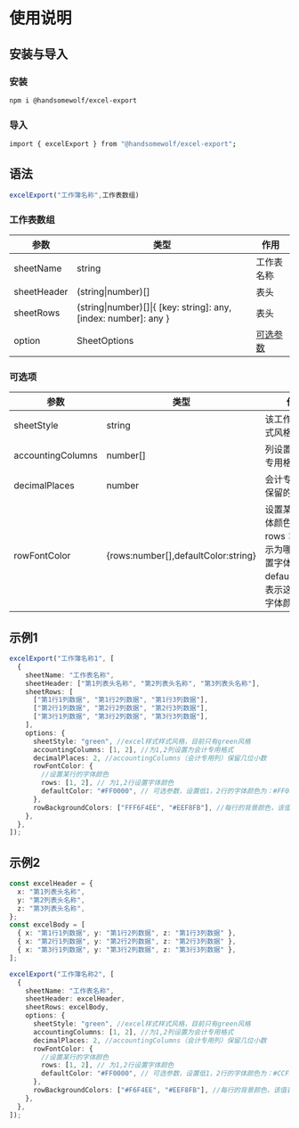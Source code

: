 # 使用说明

## 安装与导入

### 安装

```bash
npm i @handsomewolf/excel-export
```

### 导入

``` bash
import { excelExport } from "@handsomewolf/excel-export";
```

## 语法

```ts
excelExport("工作簿名称",工作表数组)
```

### 工作表数组

| 参数 | 类型 | 作用 |
| --- | --- | --- |
| sheetName | string | 工作表名称 |
| sheetHeader | (string\|number)[] | 表头 |
| sheetRows | (string\|number)[]\|{ [key: string]: any, [index: number]: any } | 表头 |
| option | SheetOptions | [可选参数](#可选项)  |

### 可选项

| 参数 | 类型 | 作用 | 默认值 |
| --- | --- | --- | --- |
| sheetStyle | string | 该工作表的样式风格 | 无 |
| accountingColumns | number[] | 列设置为会计专用格式 | 无 |
| decimalPlaces | number | 会计专用格式保留的小数位 | 无 |
| rowFontColor | {rows:number[],defaultColor:string} | 设置某行的字体颜色。rows：数组表示为哪几行设置字体颜色；defaultColor：表示这些行的字体颜色 | FF0000 红色 |

## 示例1

```ts
excelExport("工作簿名称1", [
  {
    sheetName: "工作表名称",
    sheetHeader: ["第1列表头名称", "第2列表头名称", "第3列表头名称"],
    sheetRows: [
      ["第1行1列数据", "第1行2列数据", "第1行3列数据"],
      ["第2行1列数据", "第2行2列数据", "第2行3列数据"],
      ["第3行1列数据", "第3行2列数据", "第3行3列数据"],
    ],
    options: {
      sheetStyle: "green", //excel样式样式风格，目前只有green风格
      accountingColumns: [1, 2], //为1,2列设置为会计专用格式
      decimalPlaces: 2, //accountingColumns（会计专用列）保留几位小数
      rowFontColor: {
        //设置某行的字体颜色
        rows: [1, 2], // 为1,2行设置字体颜色
        defaultColor: "#FF0000", // 可选参数，设置低1，2行的字体颜色为：#FF0000，默认值为FF0000（红色）
      },
      rowBackgroundColors: ["FFF6F4EE", "#EEF8FB"], //每行的背景颜色，该值表示第一行使用#F6F4EE，第二行使用#EEF8FB背景色
    },
  },
]);
```

## 示例2
```ts
const excelHeader = {
  x: "第1列表头名称",
  y: "第2列表头名称",
  z: "第3列表头名称",
};
const excelBody = [
  { x: "第1行1列数据", y: "第1行2列数据", z: "第1行3列数据" },
  { x: "第2行1列数据", y: "第2行2列数据", z: "第2行3列数据" },
  { x: "第3行1列数据", y: "第3行2列数据", z: "第3行3列数据" },
];

excelExport("工作簿名称2", [
  {
    sheetName: "工作表名称",
    sheetHeader: excelHeader,
    sheetRows: excelBody,
    options: {
      sheetStyle: "green", //excel样式样式风格，目前只有green风格
      accountingColumns: [1, 2], //为1,2列设置为会计专用格式
      decimalPlaces: 2, //accountingColumns（会计专用列）保留几位小数
      rowFontColor: {
        //设置某行的字体颜色
        rows: [1, 2], // 为1,2行设置字体颜色
        defaultColor: "#FF0000", // 可选参数，设置低1，2行的字体颜色为：#CCFF00，默认值为FF0000（红色）
      },
      rowBackgroundColors: ["#F6F4EE", "#EEF8FB"], //每行的背景颜色，该值表示第一行使用#F6F4EE，第二行使用#EEF8FB背景色
    },
  },
]);
```
